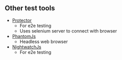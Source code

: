 
## Other test tools

* [Protector](http://www.protractortest.org) 
    * For e2e testing 
    * Uses selenium server to connect with browser
* [PhantomJs](http://phantomjs.org/)
    * Headless web browser
* [NightwatchJs](http://nightwatchjs.org/) 
    * For e2e testing
